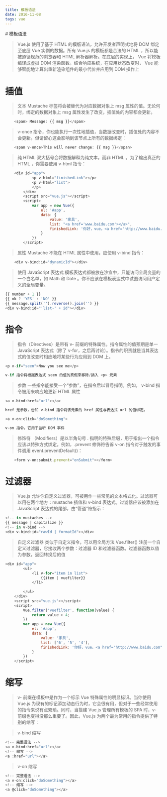 ```yaml
---
title: 模板语法
date: 2016-11-08
tags: vue
---
```


<!--markdown--># 模板语法
> Vue.js 使用了基于 HTML 的模版语法，允许开发者声明式地将 DOM 绑定至底层 Vue 实例的数据。所有 Vue.js 的模板都是合法的 HTML ，所以能被遵循规范的浏览器和 HTML 解析器解析。在底层的实现上， Vue 将模板编译成虚拟 DOM 渲染函数。结合响应系统，在应用状态改变时， Vue 能够智能地计算出重新渲染组件的最小代价并应用到 DOM 操作上

# 插值
>文本    Mustache 标签将会被替代为对应数据对象上 msg 属性的值。无论何时，绑定的数据对象上 msg 属性发生了改变，插值处的内容都会更新。
```javascript
    <span> Message: {{ msg }}</span>
```
> v-once 指令，你也能执行一次性地插值，当数据改变时，插值处的内容不会更新。但请留心这会影响到该节点上所有的数据绑定：
```javascript
    <span v-once>This will never change: {{ msg }}</span>
```
> 纯 HTML    双大括号会将数据解释为纯文本，而非 HTML 。为了输出真正的 HTML ，你需要使用 v-html 指令：

```javascript
    <div id="app">
            <p v-html="finishedLink"></p>
            <p v-html="list">
            </p>
        </div>
        <script src="vue.js"></script>
        <script>
            var app = new Vue({
                el: '#app',
                data: {
                    value: '家具',
                    list: "<a href='www.baidu.com'></a>",
                    finishedLink: '你好，vue。<a href="http://www.baidu.com">baidu</a>，怎么想想呢?'
                }
            })
        </script>
```
>属性     Mustache 不能在 HTML 属性中使用，应使用 v-bind 指令：
```javascript
    <div v-bind:id="dynamicId"></div>
```
>使用 JavaScript 表达式  模板表达式都被放在沙盒中，只能访问全局变量的一个白名单，如 Math 和 Date 。你不应该在模板表达式中试图访问用户定义的全局变量。
```javascript
{{ number + 1 }}
{{ ok ? 'YES' : 'NO' }}
{{ message.split('').reverse().join('') }}
<div v-bind:id="'list-' + id"></div>
```
# 指令 

> 指令（Directives）是带有 v- 前缀的特殊属性。指令属性的值预期是单一 JavaScript 表达式（除了 v-for，之后再讨论）。指令的职责就是当其表达式的值改变时相应地将某些行为应用到 DOM 上。

```javascript
<p v-if="seen">Now you see me</p>

v-if 指令将根据表达式 seen 的值的真假来移除/插入 <p> 元素
```
>参数     一些指令能接受一个“参数”，在指令后以冒号指明。例如， v-bind 指令被用来响应地更新 HTML 属性


```javascript
<a v-bind:href="url"></a>

href 是参数，告知 v-bind 指令将该元素的 href 属性与表达式 url 的值绑定。

<a v-on:click="doSomething">

v-on 指令，它用于监听 DOM 事件
```

>修饰符    （Modifiers）是以半角句号 . 指明的特殊后缀，用于指出一个指令应该以特殊方式绑定。例如，.prevent 修饰符告诉 v-on 指令对于触发的事件调用 event.preventDefault()：
```javascript
    <form v-on:submit.prevent="onSubmit"></form>
```
# 过滤器
>Vue.js 允许你自定义过滤器，可被用作一些常见的文本格式化。过滤器可以用在两个地方：mustache 插值和 v-bind 表达式。过滤器应该被添加在 JavaScript 表达式的尾部，由“管道”符指示：

```javascript
<!-- in mustaches -->
{{ message | capitalize }}
<!-- in v-bind -->
<div v-bind:id="rawId | formatId"></div>
```

>自定义过滤器     类似于自定义指令，可以用全局方法 Vue.filter() 注册一个自定义过滤器，它接收两个参数：过滤器 ID 和过滤器函数。过滤器函数以值为参数，返回转换后的值
```javascript
<div id="app">
        <ul>
            <li v-for="item in list">
                {{item | vuefilter}}
            </li>
          
        </ul>
    </div>
    <script src="vue.js"></script>
    <script>
        Vue.filter('vuefilter', function(value) {
            return value > 4;
        })
        var app = new Vue({
            el: '#app',
            data: {
                value: '家具',
                list: ['6', '5', '4'],
                finishedLink: '你好，vue。<a href="http://www.baidu.com">baidu</a>，怎么想想呢?'
            }
        })
    </script>
```

# 缩写    

>v- 前缀在模板中是作为一个标示 Vue 特殊属性的明显标识。当你使用 Vue.js 为现有的标记添加动态行为时，它会很有用，但对于一些经常使用的指令来说有点繁琐。同时，当搭建 Vue.js 管理所有模板的 SPA 时，v- 前缀也变得没那么重要了。因此，Vue.js 为两个最为常用的指令提供了特别的缩写：

>v-bind 缩写
```javascript
<!-- 完整语法 -->
<a v-bind:href="url"></a>
<!-- 缩写 -->
<a :href="url"></a>
```
> v-on 缩写
```javascript
<!-- 完整语法 -->
<a v-on:click="doSomething"></a>
<!-- 缩写 -->
<a @click="doSomething"></a>
```

